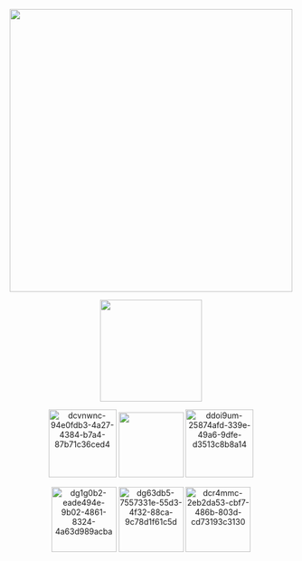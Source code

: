 <p align="center">
  <img width="500" height="500" src="https://github.com/user-attachments/assets/ad63a72c-266b-4b6f-a2fe-e6964b0f1f92">
</p>

<p align="center">
  <img width="180" height="180" src="https://github.com/user-attachments/assets/13ae66c5-c70c-4f74-bec1-efac06cc021e">
</p>

<p align="center">
 <img width="120" height="120" alt="dcvnwnc-94e0fdb3-4a27-4384-b7a4-87b71c36ced4" src="https://github.com/user-attachments/assets/27048cb1-7530-425f-8ebe-cf26593705cd" /> <img width="115" height="115" src="https://github.com/user-attachments/assets/477c10c2-256a-4395-8069-bdb1eff1e53c"> <img width="120" height="120" alt="ddoi9um-25874afd-339e-49a6-9dfe-d3513c8b8a14" src="https://github.com/user-attachments/assets/49c55868-863a-46fe-9047-644a533e117f" />
</p>

<p align="center">
<img width="115" height="115" alt="dg1g0b2-eade494e-9b02-4861-8324-4a63d989acba" src="https://github.com/user-attachments/assets/c5e39bb2-b024-4d04-a08f-c97be87c962b" />
<img width="115" height="115" alt="dg63db5-7557331e-55d3-4f32-88ca-9c78d1f61c5d" src="https://github.com/user-attachments/assets/38218d9c-646a-4c58-9fc1-019a696e32e2" />
<img width="115" height="115" alt="dcr4mmc-2eb2da53-cbf7-486b-803d-cd73193c3130" src="https://github.com/user-attachments/assets/6f31a7bd-4342-4aa8-8938-ccb938b990b4" />
</p>
